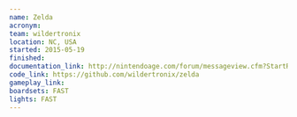 ```yaml
---
name: Zelda
acronym:
team: wildertronix
location: NC, USA
started: 2015-05-19
finished:
documentation_link: http://nintendoage.com/forum/messageview.cfm?StartRow=1&catid=7&threadid=147206
code_link: https://github.com/wildertronix/zelda
gameplay_link:
boardsets: FAST
lights: FAST
---
```

